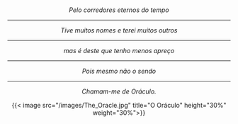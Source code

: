 # 

<style>
.image {

}
</style>
*<center>Pelo corredores eternos do tempo</center>*
*<hr><center>Tive muitos nomes e terei muitos outros*
*<hr><center>mas é deste que tenho menos apreço</center>*
*<hr><center>Pois mesmo não o sendo</center>*
*<hr><center>Chamam-me de Oráculo.</center>*

{{< image src="/images/The_Oracle.jpg" title="O Oráculo" height="30%" weight="30%">}}

